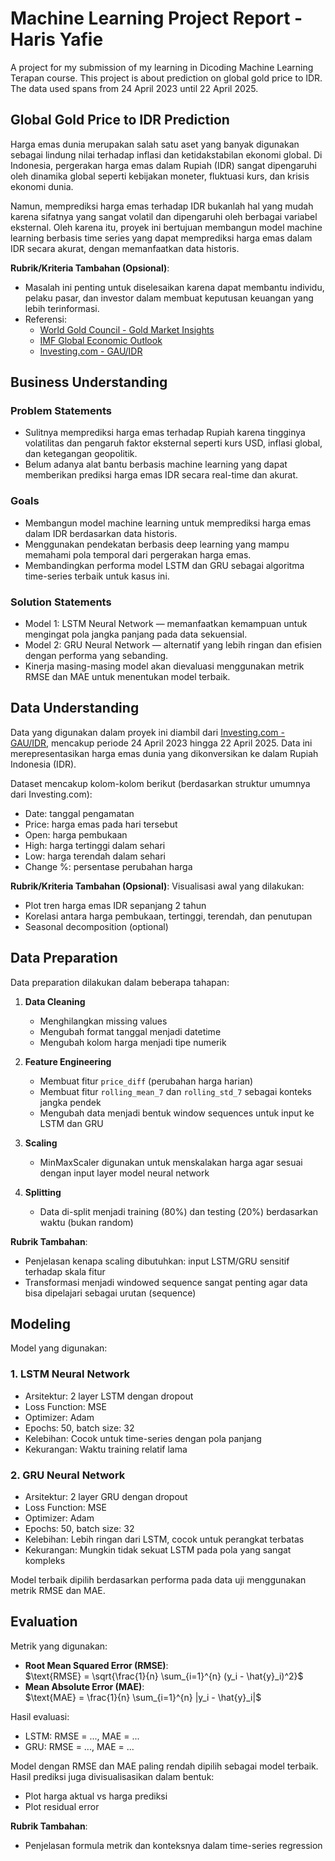 # Machine Learning Project Report - Haris Yafie

A project for my submission of my learning in Dicoding Machine Learning Terapan course. This project is about prediction on global gold price to IDR. The data used spans from 24 April 2023 until 22 April 2025.

## Global Gold Price to IDR Prediction

Harga emas dunia merupakan salah satu aset yang banyak digunakan sebagai lindung nilai terhadap inflasi dan ketidakstabilan ekonomi global. Di Indonesia, pergerakan harga emas dalam Rupiah (IDR) sangat dipengaruhi oleh dinamika global seperti kebijakan moneter, fluktuasi kurs, dan krisis ekonomi dunia.

Namun, memprediksi harga emas terhadap IDR bukanlah hal yang mudah karena sifatnya yang sangat volatil dan dipengaruhi oleh berbagai variabel eksternal. Oleh karena itu, proyek ini bertujuan membangun model machine learning berbasis time series yang dapat memprediksi harga emas dalam IDR secara akurat, dengan memanfaatkan data historis.

**Rubrik/Kriteria Tambahan (Opsional)**:
- Masalah ini penting untuk diselesaikan karena dapat membantu individu, pelaku pasar, dan investor dalam membuat keputusan keuangan yang lebih terinformasi.
- Referensi:
  - [World Gold Council - Gold Market Insights](https://www.gold.org/)
  - [IMF Global Economic Outlook](https://www.imf.org/)
  - [Investing.com - GAU/IDR](https://id.investing.com/currencies/gau-idr-historical-data)

## Business Understanding

### Problem Statements
- Sulitnya memprediksi harga emas terhadap Rupiah karena tingginya volatilitas dan pengaruh faktor eksternal seperti kurs USD, inflasi global, dan ketegangan geopolitik.
- Belum adanya alat bantu berbasis machine learning yang dapat memberikan prediksi harga emas IDR secara real-time dan akurat.

### Goals
- Membangun model machine learning untuk memprediksi harga emas dalam IDR berdasarkan data historis.
- Menggunakan pendekatan berbasis deep learning yang mampu memahami pola temporal dari pergerakan harga emas.
- Membandingkan performa model LSTM dan GRU sebagai algoritma time-series terbaik untuk kasus ini.

### Solution Statements
- Model 1: LSTM Neural Network — memanfaatkan kemampuan untuk mengingat pola jangka panjang pada data sekuensial.
- Model 2: GRU Neural Network — alternatif yang lebih ringan dan efisien dengan performa yang sebanding.
- Kinerja masing-masing model akan dievaluasi menggunakan metrik RMSE dan MAE untuk menentukan model terbaik.

## Data Understanding

Data yang digunakan dalam proyek ini diambil dari [Investing.com - GAU/IDR](https://id.investing.com/currencies/gau-idr-historical-data), mencakup periode 24 April 2023 hingga 22 April 2025. Data ini merepresentasikan harga emas dunia yang dikonversikan ke dalam Rupiah Indonesia (IDR).

Dataset mencakup kolom-kolom berikut (berdasarkan struktur umumnya dari Investing.com):
- Date: tanggal pengamatan
- Price: harga emas pada hari tersebut
- Open: harga pembukaan
- High: harga tertinggi dalam sehari
- Low: harga terendah dalam sehari
- Change %: persentase perubahan harga

**Rubrik/Kriteria Tambahan (Opsional)**:
Visualisasi awal yang dilakukan:
- Plot tren harga emas IDR sepanjang 2 tahun
- Korelasi antara harga pembukaan, tertinggi, terendah, dan penutupan
- Seasonal decomposition (optional)
## Data Preparation

Data preparation dilakukan dalam beberapa tahapan:

1. **Data Cleaning**  
   - Menghilangkan missing values
   - Mengubah format tanggal menjadi datetime
   - Mengubah kolom harga menjadi tipe numerik

2. **Feature Engineering**  
   - Membuat fitur `price_diff` (perubahan harga harian)
   - Membuat fitur `rolling_mean_7` dan `rolling_std_7` sebagai konteks jangka pendek
   - Mengubah data menjadi bentuk window sequences untuk input ke LSTM dan GRU

3. **Scaling**  
   - MinMaxScaler digunakan untuk menskalakan harga agar sesuai dengan input layer model neural network

4. **Splitting**  
   - Data di-split menjadi training (80%) dan testing (20%) berdasarkan waktu (bukan random)

**Rubrik Tambahan**:
- Penjelasan kenapa scaling dibutuhkan: input LSTM/GRU sensitif terhadap skala fitur
- Transformasi menjadi windowed sequence sangat penting agar data bisa dipelajari sebagai urutan (sequence)
## Modeling

Model yang digunakan:

### 1. LSTM Neural Network
- Arsitektur: 2 layer LSTM dengan dropout
- Loss Function: MSE
- Optimizer: Adam
- Epochs: 50, batch size: 32
- Kelebihan: Cocok untuk time-series dengan pola panjang
- Kekurangan: Waktu training relatif lama

### 2. GRU Neural Network
- Arsitektur: 2 layer GRU dengan dropout
- Loss Function: MSE
- Optimizer: Adam
- Epochs: 50, batch size: 32
- Kelebihan: Lebih ringan dari LSTM, cocok untuk perangkat terbatas
- Kekurangan: Mungkin tidak sekuat LSTM pada pola yang sangat kompleks

Model terbaik dipilih berdasarkan performa pada data uji menggunakan metrik RMSE dan MAE.

## Evaluation

Metrik yang digunakan:
- **Root Mean Squared Error (RMSE)**:  
  $\text{RMSE} = \sqrt{\frac{1}{n} \sum_{i=1}^{n} (y_i - \hat{y}_i)^2}$
- **Mean Absolute Error (MAE)**:  
  $\text{MAE} = \frac{1}{n} \sum_{i=1}^{n} |y_i - \hat{y}_i|$

Hasil evaluasi:
- LSTM: RMSE = ..., MAE = ...
- GRU: RMSE = ..., MAE = ...

Model dengan RMSE dan MAE paling rendah dipilih sebagai model terbaik. Hasil prediksi juga divisualisasikan dalam bentuk:
- Plot harga aktual vs harga prediksi
- Plot residual error

**Rubrik Tambahan**:
- Penjelasan formula metrik dan konteksnya dalam time-series regression
